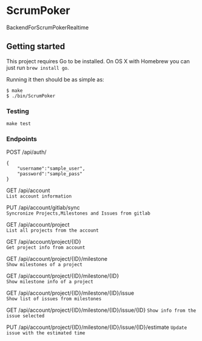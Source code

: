 # ScrumPoker

BackendForScrumPokerRealtime

## Getting started

This project requires Go to be installed. On OS X with Homebrew you can just run `brew install go`.

Running it then should be as simple as:

```console
$ make
$ ./bin/ScrumPoker
```

### Testing

``make test``

### Endpoints

POST /api/auth/

```
{
    "username":"sample_user",
    "password":"sample_pass"
}
```


GET /api/account  
`List account information`

PUT /api/account/gitlab/sync   
`Syncronize Projects,Milestones and Issues from gitlab`

GET /api/account/project   
`List all projects from the account`   

GET /api/account/project/{ID}   
`Get project info from account`   

GET /api/account/project/{ID}/milestone   
`Show milestones of a project`   

GET /api/account/project/{ID}/milestone/{ID}   
`Show milestone info of a project`   

GET /api/account/project/{ID}/milestone/{ID}/issue   
`Show list of issues from milestones`   

GET /api/account/project/{ID}/milestone/{ID}/issue/{ID} 
`Show info from the issue selected`  

PUT /api/account/project/{ID}/milestone/{ID}/issue/{ID}/estimate
`Update issue with the estimated time`  
